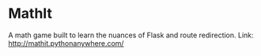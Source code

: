 # MathIt
A math game built to learn the nuances of Flask and route redirection. 
Link: http://mathit.pythonanywhere.com/
